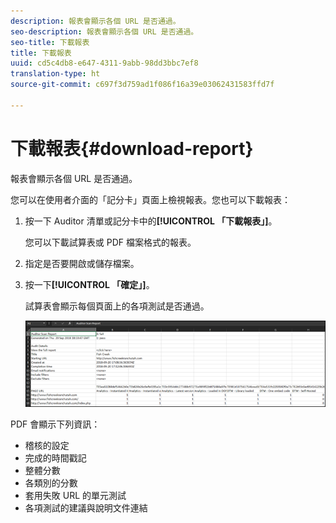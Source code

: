 ```yaml
---
description: 報表會顯示各個 URL 是否通過。
seo-description: 報表會顯示各個 URL 是否通過。
seo-title: 下載報表
title: 下載報表
uuid: cd5c4db8-e647-4311-9abb-98dd3bbc7ef8
translation-type: ht
source-git-commit: c697f3d759ad1f086f16a39e03062431583ffd7f

---
```



# 下載報表{#download-report}

報表會顯示各個 URL 是否通過。

您可以在使用者介面的「記分卡」頁面上檢視報表。您也可以下載報表：

1. 按一下 Auditor 清單或記分卡中的&#x200B;**[!UICONTROL 「下載報表」]**。

   您可以下載試算表或 PDF 檔案格式的報表。
1. 指定是否要開啟或儲存檔案。

1. 按一下&#x200B;**[!UICONTROL 「確定」]**。

   試算表會顯示每個頁面上的各項測試是否通過。

   ![](assets/sheet.png)

PDF 會顯示下列資訊：

* 稽核的設定
* 完成的時間戳記
* 整體分數
* 各類別的分數
* 套用失敗 URL 的單元測試
* 各項測試的建議與說明文件連結
